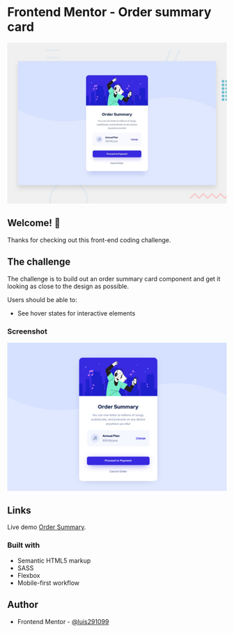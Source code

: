 # Frontend Mentor - Order summary card

![Design preview for the Order summary card coding challenge](./design/desktop-preview.jpg)

## Welcome! 👋

Thanks for checking out this front-end coding challenge.

## The challenge

The challenge is to build out an order summary card component and get it looking as close to the design as possible.

Users should be able to:

- See hover states for interactive elements

### Screenshot
![Design preview for the Order summary card coding challenge](./design/screenshot.png)

## Links

Live demo [Order Summary](https://luis291099.github.io/order-summary-challenge/).

### Built with

- Semantic HTML5 markup
- SASS
- Flexbox
- Mobile-first workflow

## Author

- Frontend Mentor - [@luis291099](https://www.frontendmentor.io/profile/luis291099)